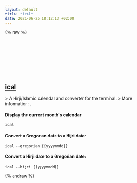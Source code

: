 ```yaml
---
layout: default
title: "ical"
date: 2021-06-25 18:12:13 +02:00
---
```

{% raw %}
<h2 id="ical">
  <a href="/en/common/ical.html">ical</a> <a href="#ical"><svg class="icon">
    <use href="/assets/images/unicode_sprite.svg#link" />
  </svg></a>
</h2>
> A Hirji/Islamic calendar and converter for the terminal.
> More information: <https://manned.org/ical>.

#### Display the current month's calendar:
```shell
ical
```
#### Convert a Gregorian date to a Hijri date:
```shell
ical --gregorian {{yyyymmdd}}
```
#### Convert a Hirji date to a Gregorian date:
```shell
ical --hijri {{yyyymmdd}}
```
{% endraw %}